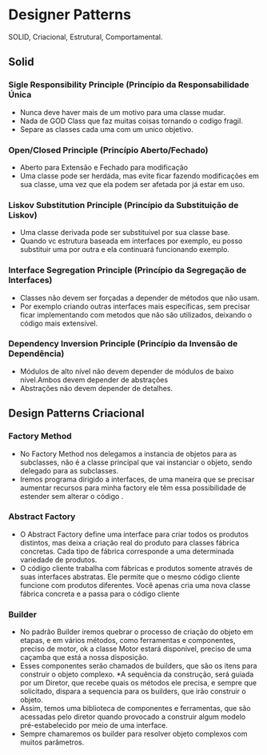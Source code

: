 # Designer Patterns

SOLID, Criacional, Estrutural, Comportamental.



## Solid

### Sigle Responsibility Principle (Princípio da Responsabilidade Única 

* Nunca deve haver mais de um motivo para uma classe mudar.
* Nada de GOD Class que faz muitas coisas tornando o codigo fragil.
* Separe as classes cada uma com um unico objetivo.

### Open/Closed Principle (Princípio Aberto/Fechado)

* Aberto para Extensão e Fechado para modificação
* Uma classe pode ser herdáda, mas evite ficar fazendo modificações em sua classe, uma vez que ela podem ser afetada por já estar em uso.


### Liskov Substitution Principle (Princípio da Substituição de Liskov)

* Uma classe derivada pode ser substituível por sua classe base.
* Quando vc estrutura baseada em interfaces por exemplo, eu posso substituir uma por outra e ela continuará funcionando exemplo.

### Interface Segregation Principle (Princípio da Segregação de Interfaces)

* Classes não devem ser forçadas a depender de métodos que não usam.
* Por exemplo criando outras interfaces mais específicas, sem precisar ficar implementando com metodos que não são utilizados, deixando o código mais extensível.

### Dependency Inversion Principle (Princípio da Invensão de Dependência)

* Módulos de alto nível não devem depender de módulos de baixo nível.Ambos devem depender de abstrações
* Abstrações não devem depender de detalhes.


## Design Patterns Criacional

### Factory Method

* No Factory Method nos delegamos a instancia de objetos para as subclasses, não é a classe principal que vai instanciar o objeto, sendo delegado para as subclasses.
* Iremos programa dirigido a interfaces, de uma maneira que se precisar aumentar recursos para minha factory ele têm essa possibilidade de estender sem alterar o código .

### Abstract Factory

* O Abstract Factory define uma interface para criar todos os produtos distintos, mas deixa a criação real do produto para classes fábrica concretas. Cada tipo de fábrica corresponde a uma determinada variedade de produtos.
* O código cliente trabalha com fábricas e produtos somente através de suas interfaces abstratas. Ele permite que o mesmo código cliente funcione com produtos diferentes. Você apenas cria uma nova classe fábrica concreta e a passa para o código cliente

### Builder

* No padrão Builder iremos quebrar o processo de criação do objeto em etapas, e em vários métodos, como ferramentas e componentes, preciso de motor, ok a classe Motor estará disponível, preciso de uma caçamba que está a nossa disposição.
* Esses componentes serão chamados de builders, que são os itens para construir o objeto complexo.
*A sequência da construção, será guiada por um Diretor, que recebe quais os métodos ele precisa, e sempre que solicitado, dispara a sequencia para os builders, que irão construir o objeto.
* Assim, temos uma biblioteca de componentes e ferramentas, que são acessadas pelo diretor quando provocado a construir algum modelo pré-estabelecido por meio de uma interface.
* Sempre chamaremos os builder para resolver objeto complexos com muitos parâmetros.





